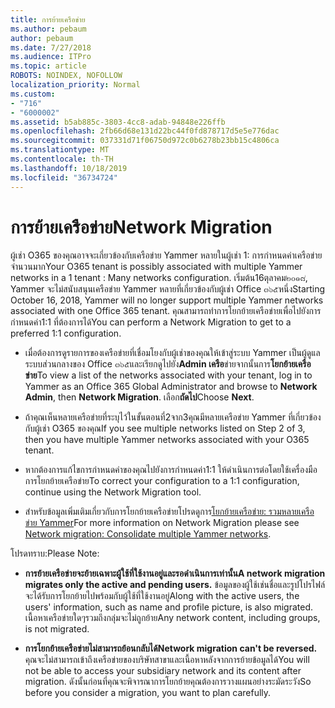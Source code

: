 ```yaml
---
title: การย้ายเครือข่าย
ms.author: pebaum
author: pebaum
ms.date: 7/27/2018
ms.audience: ITPro
ms.topic: article
ROBOTS: NOINDEX, NOFOLLOW
localization_priority: Normal
ms.custom:
- "716"
- "6000002"
ms.assetid: b5ab885c-3803-4cc8-adab-94848e226ffb
ms.openlocfilehash: 2fb66d68e131d22bc44f0fd878717d5e5e776dac
ms.sourcegitcommit: 037331d71f06750d972c0b6278b23bb15c4806ca
ms.translationtype: MT
ms.contentlocale: th-TH
ms.lasthandoff: 10/18/2019
ms.locfileid: "36734724"
---
```

# <a name="network-migration"></a><span data-ttu-id="f5c5b-102">การย้ายเครือข่าย</span><span class="sxs-lookup"><span data-stu-id="f5c5b-102">Network Migration</span></span>

<span data-ttu-id="f5c5b-103">ผู้เช่า O365 ของคุณอาจจะเกี่ยวข้องกับเครือข่าย Yammer หลายในผู้เช่า 1: การกำหนดค่าเครือข่ายจำนวนมาก</span><span class="sxs-lookup"><span data-stu-id="f5c5b-103">Your O365 tenant is possibly associated with multiple Yammer networks in a 1 tenant : Many networks configuration.</span></span> <span data-ttu-id="f5c5b-104">เริ่มต้น16ตุลาคม๒๐๑๘, Yammer จะไม่สนับสนุนเครือข่าย Yammer หลายที่เกี่ยวข้องกับผู้เช่า Office ๓๖๕หนึ่ง</span><span class="sxs-lookup"><span data-stu-id="f5c5b-104">Starting October 16, 2018, Yammer will no longer support multiple Yammer networks associated with one Office 365 tenant.</span></span> <span data-ttu-id="f5c5b-105">คุณสามารถทำการโยกย้ายเครือข่ายเพื่อไปยังการกำหนดค่า1:1 ที่ต้องการได้</span><span class="sxs-lookup"><span data-stu-id="f5c5b-105">You can perform a Network Migration to get to a preferred 1:1 configuration.</span></span>
  
- <span data-ttu-id="f5c5b-106">เมื่อต้องการดูรายการของเครือข่ายที่เชื่อมโยงกับผู้เช่าของคุณให้เข้าสู่ระบบ Yammer เป็นผู้ดูแลระบบส่วนกลางของ Office ๓๖๕และเรียกดูไปยัง**Admin เครือ**ข่ายจากนั้นการ**โยกย้ายเครือข่าย**</span><span class="sxs-lookup"><span data-stu-id="f5c5b-106">To view a list of the networks associated with your tenant, log in to Yammer as an Office 365 Global Administrator and browse to **Network Admin**, then **Network Migration**.</span></span> <span data-ttu-id="f5c5b-107">เลือก**ถัดไป**</span><span class="sxs-lookup"><span data-stu-id="f5c5b-107">Choose **Next**.</span></span>

- <span data-ttu-id="f5c5b-108">ถ้าคุณเห็นหลายเครือข่ายที่ระบุไว้ในขั้นตอนที่2จาก3คุณมีหลายเครือข่าย Yammer ที่เกี่ยวข้องกับผู้เช่า O365 ของคุณ</span><span class="sxs-lookup"><span data-stu-id="f5c5b-108">If you see multiple networks listed on Step 2 of 3, then you have multiple Yammer networks associated with your O365 tenant.</span></span>

- <span data-ttu-id="f5c5b-109">หากต้องการแก้ไขการกำหนดค่าของคุณไปยังการกำหนดค่า1:1 ให้ดำเนินการต่อโดยใช้เครื่องมือการโยกย้ายเครือข่าย</span><span class="sxs-lookup"><span data-stu-id="f5c5b-109">To correct your configuration to a 1:1 configuration, continue using the Network Migration tool.</span></span>

- <span data-ttu-id="f5c5b-110">สำหรับข้อมูลเพิ่มเติมเกี่ยวกับการโยกย้ายเครือข่ายโปรดดูการ[โยกย้ายเครือข่าย: รวมหลายเครือข่าย Yammer](https://docs.microsoft.com/yammer/configure-your-yammer-network/consolidate-multiple-yammer-networks)</span><span class="sxs-lookup"><span data-stu-id="f5c5b-110">For more information on Network Migration please see [Network migration: Consolidate multiple Yammer networks](https://docs.microsoft.com/yammer/configure-your-yammer-network/consolidate-multiple-yammer-networks).</span></span>

<span data-ttu-id="f5c5b-111">โปรดทราบ:</span><span class="sxs-lookup"><span data-stu-id="f5c5b-111">Please Note:</span></span>
  
- <span data-ttu-id="f5c5b-112">**การย้ายเครือข่ายจะย้ายเฉพาะผู้ใช้ที่ใช้งานอยู่และรอดำเนินการเท่านั้น**</span><span class="sxs-lookup"><span data-stu-id="f5c5b-112">**A network migration migrates only the active and pending users.**</span></span> <span data-ttu-id="f5c5b-113">ข้อมูลของผู้ใช้เช่นชื่อและรูปโปรไฟล์จะได้รับการโยกย้ายไปพร้อมกับผู้ใช้ที่ใช้งานอยู่</span><span class="sxs-lookup"><span data-stu-id="f5c5b-113">Along with the active users, the users' information, such as name and profile picture, is also migrated.</span></span> <span data-ttu-id="f5c5b-114">เนื้อหาเครือข่ายใดๆรวมถึงกลุ่มจะไม่ถูกย้าย</span><span class="sxs-lookup"><span data-stu-id="f5c5b-114">Any network content, including groups, is not migrated.</span></span>

- <span data-ttu-id="f5c5b-115">**การโยกย้ายเครือข่ายไม่สามารถย้อนกลับได้**</span><span class="sxs-lookup"><span data-stu-id="f5c5b-115">**Network migration can't be reversed.**</span></span> <span data-ttu-id="f5c5b-116">คุณจะไม่สามารถเข้าถึงเครือข่ายของบริษัทสาขาและเนื้อหาหลังจากการย้ายข้อมูลได้</span><span class="sxs-lookup"><span data-stu-id="f5c5b-116">You will not be able to access your subsidiary network and its content after migration.</span></span> <span data-ttu-id="f5c5b-117">ดังนั้นก่อนที่คุณจะพิจารณาการโยกย้ายคุณต้องการวางแผนอย่างระมัดระวัง</span><span class="sxs-lookup"><span data-stu-id="f5c5b-117">So before you consider a migration, you want to plan carefully.</span></span>
